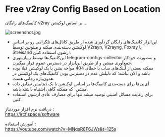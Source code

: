 # Free v2ray Config Based on Location
کانفیگ‌های رایگان v2ray بر اساس لوکیشن ...

![screenshot.jpg](screenshot.jpg)

* این‌ابزار کانفیگ‌های رایگان گردآوری شده از طریق کانال‌های تلگرامی رو بر اساس لوکیشن دسته‌بندی میکنه و میتونین توسط V2rayn, V2rayng, Foxray یا Streisand ازشون استفاده کنین.
* این‌کانفیگ‌ها توسط ریپازیتوری telegram-configs-collector و به‌صورت خودکار جمع‌آوری میشن و از طریق این‌ابزار در دسترس عموم قرار میگیرن.
* ممکنه بعضی‌از لینک‌های ساب با خطای 404 مواجه بشن یا یک لوکیشن قبلا بوده باشه و الان نباشه؛ که دلیلش عدم در دسترس بودن کانفیگ‌های یک لوکیشن در همون‌بازه زمانی هست.
* آی‌پی‌ها برای دسته‌بندی کانفیگ‌ها بر اساس لوکیشن با یک دیتابیس تطابق داده میشن، که ممکنه گاهی اشتباه داشته باشه.
* برای رعایت مسائل امنیتی توصیه میشه تنها برای مصارف عادی ازشون استفاده کنین.

دریافت نرم افزار موردنیاز :<br>
https://ircf.space/software

آموزش استفاده :<br>
https://youtube.com/watch?v=MNqsR8F6JWs&t=125s
